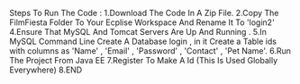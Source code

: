 Steps To Run The Code :
1.Download The Code In A Zip File.
2.Copy The FilmFiesta Folder To Your Ecplise Workspace And Rename It To 'login2'
4.Ensure That MySQL And Tomcat Servers Are Up And Running .
5.In MySQL Command Line Create A Database login , in it Create a Table ids with columns as 'Name' , 'Email' , 'Password' , 'Contact' , 'Pet Name'.
6.Run The Project From Java EE 
7.Register To Make A Id (This Is Used Globally Everywhere)
8.END
